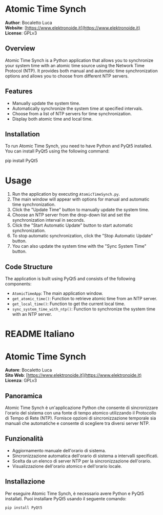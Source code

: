 # Atomic Time Synch

**Author**: Bocaletto Luca  
**Website**: [https://www.elektronoide.it](https://www.elektronoide.it)  
**License**: GPLv3

## Overview

Atomic Time Synch is a Python application that allows you to synchronize your system time with an atomic time source using the Network Time Protocol (NTP). It provides both manual and automatic time synchronization options and allows you to choose from different NTP servers.

## Features

- Manually update the system time.
- Automatically synchronize the system time at specified intervals.
- Choose from a list of NTP servers for time synchronization.
- Display both atomic time and local time.

## Installation

To run Atomic Time Synch, you need to have Python and PyQt5 installed. You can install PyQt5 using the following command:

pip install PyQt5

# Usage

1. Run the application by executing `AtomicTimeSynch.py`.
2. The main window will appear with options for manual and automatic time synchronization.
3. Click the "Update Time" button to manually update the system time.
4. Choose an NTP server from the drop-down list and set the synchronization interval in seconds.
5. Click the "Start Automatic Update" button to start automatic synchronization.
6. To stop automatic synchronization, click the "Stop Automatic Update" button.
7. You can also update the system time with the "Sync System Time" button.

## Code Structure

The application is built using PyQt5 and consists of the following components:

- `AtomicTimeApp`: The main application window.
- `get_atomic_time()`: Function to retrieve atomic time from an NTP server.
- `get_local_time()`: Function to get the current local time.
- `sync_system_time_with_ntp()`: Function to synchronize the system time with an NTP server.

# README Italiano
# Atomic Time Synch

**Autore**: Bocaletto Luca  
**Sito Web**: [https://www.elektronoide.it](https://www.elektronoide.it)  
**Licenza**: GPLv3

## Panoramica

Atomic Time Synch è un'applicazione Python che consente di sincronizzare l'orario del sistema con una fonte di tempo atomico utilizzando il Protocollo di Tempo di Rete (NTP). Fornisce opzioni di sincronizzazione temporale sia manuali che automatiche e consente di scegliere tra diversi server NTP.

## Funzionalità

- Aggiornamento manuale dell'orario di sistema.
- Sincronizzazione automatica dell'orario di sistema a intervalli specificati.
- Scelta da un elenco di server NTP per la sincronizzazione dell'orario.
- Visualizzazione dell'orario atomico e dell'orario locale.

## Installazione

Per eseguire Atomic Time Synch, è necessario avere Python e PyQt5 installati. Puoi installare PyQt5 usando il seguente comando:

```bash
pip install PyQt5
